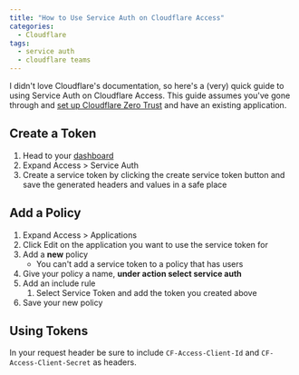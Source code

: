 ```yaml
---
title: "How to Use Service Auth on Cloudflare Access"
categories:
  - Cloudflare
tags:
  - service auth
  - cloudflare teams
---
```


I didn't love Cloudflare's documentation, so here's a (very) quick guide to using Service Auth on Cloudflare Access. This guide assumes you've gone through and [set up Cloudflare Zero Trust](https://developers.cloudflare.com/cloudflare-one/setup/) and have an existing application.

## Create a Token

1. Head to your [dashboard](https://one.dash.cloudflare.com/)
1. Expand Access > Service Auth
1. Create a service token by clicking the create service token button and save the generated headers and values in a safe place

## Add a Policy

1. Expand Access > Applications
1. Click Edit on the application you want to use the service token for
1. Add a **new** policy
    * You can't add a service token to a policy that has users
1. Give your policy a name, **under action select service auth**
1. Add an include rule
    1. Select Service Token and add the token you created above
1. Save your new policy

## Using Tokens

In your request header be sure to include `CF-Access-Client-Id` and `CF-Access-Client-Secret` as headers.
